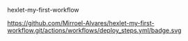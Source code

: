 hexlet-my-first-workflow

https://github.com/Mirroel-Alvares/hexlet-my-first-workflow.git/actions/workflows/deploy_steps.yml/badge.svg